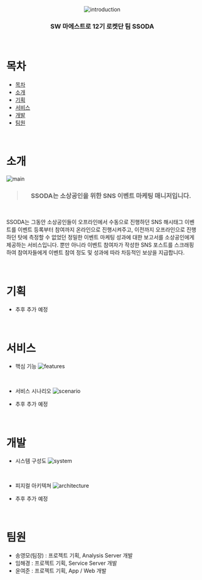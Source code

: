 <div align="center">

![introduction](/uploads/f71ae089b5cdccbca4534857ebafe958/introduction.gif)

### **SW 마에스트로 12기 로켓단 팀 SSODA**

</div>

<br>

# 목차

- [목차](#목차)
- [소개](#소개)
- [기획](#기획)
- [서비스](#서비스)
- [개발](#개발)
- [팀원](#팀원)

<br>

# 소개

![main](/uploads/64cbb6e007cd19d678480a785c9d3a25/image.png)

<h3 align="center">

> SSODA는 소상공인을 위한 SNS 이벤트 마케팅 매니저입니다.

</h3>

<br>

SSODA는 그동안 소상공인들이 오프라인에서 수동으로 진행하던 SNS 해시태그 이벤트를 이벤트 등록부터 참여까지 온라인으로 진행시켜주고, 이전까지 오프라인으로 진행하던 탓에 측정할 수 없었던 정밀한 이벤트 마케팅 성과에 대한 보고서를 소상공인에게 제공하는 서비스입니다. 뿐만 아니라 이벤트 참여자가 작성한 SNS 포스트를 스크래핑하여 참여자들에게 이벤트 참여 정도 및 성과에 따라 차등적인 보상을 지급합니다.

<br>

# 기획

- 추후 추가 예정

<br>

# 서비스

- 핵심 기능
![features](/uploads/312a35aab00584c7918d065438bdc2bf/image.png)

<br>

- 서비스 시나리오
![scenario](/uploads/d925bb2f387762dbda52b34b6d957de6/image.png)

- 추후 추가 예정

<br>

# 개발

- 시스템 구성도
![system](/uploads/8e04ccf339d30c40e5fbb83d79e2595e/image.png)

<br>

- 피지컬 아키텍쳐
![architecture](/uploads/40661cec737bf5cbf81973a9e72fcbd6/image.png)

- 추후 추가 예정

<br>

# 팀원

- 송영모(팀장) : 프로젝트 기획, Analysis Server 개발
- 임해경 : 프로젝트 기획, Service Server 개발
- 윤여준 : 프로젝트 기획, App / Web 개발


 






